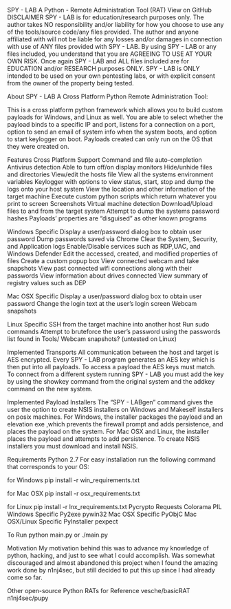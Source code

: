 SPY - LAB
A Python - Remote Administration Tool (RAT)
View on GitHub
DISCLAIMER
SPY - LAB is for education/research purposes only. The author takes NO responsibility and/or liability for how you choose to use any of the tools/source code/any files provided. The author and anyone affiliated with will not be liable for any losses and/or damages in connection with use of ANY files provided with SPY - LAB. By using SPY - LAB or any files included, you understand that you are AGREEING TO USE AT YOUR OWN RISK. Once again SPY - LAB and ALL files included are for EDUCATION and/or RESEARCH purposes ONLY. SPY - LAB is ONLY intended to be used on your own pentesting labs, or with explicit consent from the owner of the property being tested.

About SPY - LAB
A Cross Platform Python Remote Administration Tool:

This is a cross platform python framework which allows you to build custom payloads for Windows, and Linux as well. You are able to select whether the payload binds to a specific IP and port, listens for a connection on a port, option to send an email of system info when the system boots, and option to start keylogger on boot. Payloads created can only run on the OS that they were created on.

Features
Cross Platform Support Command and file auto-completion Antivirus detection Able to turn off/on display monitors Hide/unhide files and directories View/edit the hosts file View all the systems environment variables Keylogger with options to view status, start, stop and dump the logs onto your host system View the location and other information of the target machine Execute custom python scripts which return whatever you print to screen Screenshots Virtual machine detection Download/Upload files to and from the target system Attempt to dump the systems password hashes Payloads’ properties are “disguised” as other known programs

Windows Specific
Display a user/password dialog box to obtain user password Dump passwords saved via Chrome Clear the System, Security, and Application logs Enable/Disable services such as RDP,UAC, and Windows Defender Edit the accessed, created, and modified properties of files Create a custom popup box View connected webcam and take snapshots View past connected wifi connections along with their passwords View information about drives connected View summary of registry values such as DEP

Mac OSX Specific
Display a user/password dialog box to obtain user password Change the login text at the user’s login screen Webcam snapshots

Linux Specific
SSH from the target machine into another host Run sudo commands Attempt to bruteforce the user’s password using the passwords list found in Tools/ Webcam snapshots? (untested on Linux)

Implemented Transports
All communication between the host and target is AES encrypted. Every SPY - LAB program generates an AES key which is then put into all payloads. To access a payload the AES keys must match. To connect from a different system running SPY - LAB you must add the key by using the showkey command from the original system and the addkey command on the new system.

Implemented Payload Installers
The “SPY - LABgen” command gives the user the option to create NSIS installers on Windows and Makeself installers on posix machines. For Windows, the installer packages the payload and an elevation exe ,which prevents the firewall prompt and adds persistence, and places the payload on the system. For Mac OSX and Linux, the installer places the payload and attempts to add persistence. To create NSIS installers you must download and install NSIS.

Requirements
Python 2.7 For easy installation run the following command that corresponds to your OS:

for Windows
pip install -r win_requirements.txt

for Mac OSX
pip install -r osx_requirements.txt

for Linux
pip install -r lnx_requirements.txt Pycrypto Requests Colorama PIL Windows Specific Py2exe pywin32 Mac OSX Specific PyObjC Mac OSX/Linux Specific PyInstaller pexpect

To Run
python main.py or ./main.py

Motivation
My motivation behind this was to advance my knowledge of python, hacking, and just to see what I could accomplish. Was somewhat discouraged and almost abandoned this project when I found the amazing work done by n1nj4sec, but still decided to put this up since I had already come so far.

Other open-source Python RATs for Reference
vesche/basicRAT n1nj4sec/pupy


